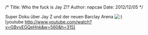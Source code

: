 /*
Title: Who the fuck is Jay Z!?
Author: napcae
Date: 2012/12/05
*/

Super Doku über Jay Z und der neuen Barclay Arena <img src='http://198.211.112.164/wp-includes/images/smilies/icon_smile.gif' alt=':)' class='wp-smiley' />  
[youtube http://www.youtube.com/watch?v=GBvyEGQeHnk&w=560&h=315]
